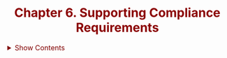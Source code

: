 # Chapter 6. Supporting Compliance Requirements

<details><summary style="color:Maroon;font-size:16px;">Show Contents</summary>

contents
    
</details>
    
<style>
    h1 {
        color: DarkRed;
        text-align: center;
    }
    h2 {
        color: DarkBlue;
    }
    h3 {
        color: DarkGreen;
    }
    h4 {
        color: DarkMagenta;
    }
    strong {
        color: Maroon;
    }
    code {
        color: Maroon;
    }
    em {
        color: Maroon;
    }
    img {
        display: block;
        margin-left: auto;
        margin-right: auto
    }
    code {
        color: SlateBlue;
    }
    mark {
        background-color:GoldenRod;
    }
</style>